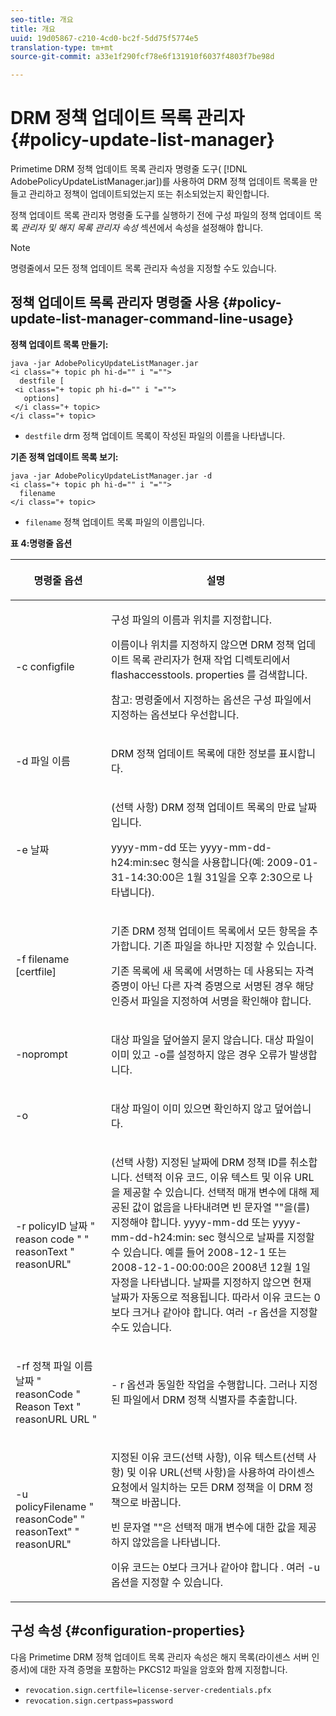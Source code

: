 ```yaml
---
seo-title: 개요
title: 개요
uuid: 19d05867-c210-4cd0-bc2f-5dd75f5774e5
translation-type: tm+mt
source-git-commit: a33e1f290fcf78e6f131910f6037f4803f7be98d

---
```



# DRM 정책 업데이트 목록 관리자 {#policy-update-list-manager}

Primetime DRM 정책 업데이트 목록 관리자 명령줄 도구( [!DNL AdobePolicyUpdateListManager.jar])를 사용하여 DRM 정책 업데이트 목록을 만들고 관리하고 정책이 업데이트되었는지 또는 취소되었는지 확인합니다.

정책 업데이트 목록 관리자 명령줄 도구를 실행하기 전에 구성 파일의 정책 업데이트 목록 *관리자 및 해지 목록 관리자 속성* 섹션에서 속성을 설정해야 합니다.

>[!NOTE]
>
>명령줄에서 모든 정책 업데이트 목록 관리자 속성을 지정할 수도 있습니다.

## 정책 업데이트 목록 관리자 명령줄 사용 {#policy-update-list-manager-command-line-usage}

**정책 업데이트 목록 만들기:**

```
java -jar AdobePolicyUpdateListManager.jar  
<i class="+ topic ph hi-d="" i "="">
  destfile [ 
 <i class="+ topic ph hi-d="" i "="">
   options]  
 </i class="+ topic> 
</i class="+ topic>
```

* `destfile` drm 정책 업데이트 목록이 작성된 파일의 이름을 나타냅니다.

**기존 정책 업데이트 목록 보기:**

```
java -jar AdobePolicyUpdateListManager.jar -d  
<i class="+ topic ph hi-d="" i "="">
  filename 
</i class="+ topic>
```

* `filename` 정책 업데이트 목록 파일의 이름입니다.

**표 4:명령줄 옵션**

<table frame="all" colsep="1" rowsep="1" class="+ topic/table adobe-d/table " id="table_ghb_jqy_n4">  
 <thead class="- topic/thead "> 
  <tr rowsep="1" class="- topic/row "> 
   <th colname="1" class="- topic/entry entry"> <p class="- topic/p ">명령줄 옵션 </p> </th> 
   <th colname="2" class="- topic/entry entry"> <p class="- topic/p ">설명 </p> </th> 
  </tr> 
 </thead>
 <tbody class="- topic/tbody "> 
  <tr rowsep="1" class="- topic/row "> 
   <td colname="1" class="- topic/entry "> <span class="+ topic/ph pr-d/codeph codeph"> -c configfile </span> </td> 
   <td colname="2" class="- topic/entry "> <p class="- topic/p ">구성 파일의 이름과 위치를 지정합니다. </p> <p class="- topic/p ">이름이나 위치를 지정하지 않으면 DRM 정책 업데이트 목록 관리자가 현재 작업 디렉토리에서 flashaccesstools. <span class="filepath"> properties </span> 를 검색합니다. </p> <p>참고: 명령줄에서 지정하는 옵션은 구성 파일에서 지정하는 옵션보다 우선합니다. </p> </td> 
  </tr> 
  <tr rowsep="1" class="- topic/row "> 
   <td colname="1" class="- topic/entry "> <p class="- topic/p "> <span class="+ topic/ph pr-d/codeph codeph"> -d 파일 이름 </span> </p> </td> 
   <td colname="2" class="- topic/entry "> <p class="- topic/p ">DRM 정책 업데이트 목록에 대한 정보를 표시합니다. </p> </td> 
  </tr> 
  <tr rowsep="1" class="- topic/row "> 
   <td colname="1" class="- topic/entry "> <span class="+ topic/ph pr-d/codeph codeph"> -e 날짜 </span> </td> 
   <td colname="2" class="- topic/entry "> <p>(선택 사항) DRM 정책 업데이트 목록의 만료 날짜입니다. </p> <p>yyyy-mm-dd <span class="+ topic/ph pr-d/codeph codeph"> 또는 </span> <span class="+ topic/ph pr-d/codeph codeph"> </span> yyyy-mm-dd-h24:min:sec 형식을 사용합니다(예: 2009-01-31-14:30:00은 1월 31일을 오후 2:30으로 나타냅니다). </p> </td> 
  </tr> 
  <tr rowsep="1" class="- topic/row "> 
   <td colname="1" class="- topic/entry "> <span class="+ topic/ph pr-d/codeph codeph"> -f filename [certfile] </span> </td> 
   <td colname="2" class="- topic/entry "> <p class="- topic/p ">기존 DRM 정책 업데이트 목록에서 모든 항목을 추가합니다. 기존 파일을 하나만 지정할 수 있습니다. </p> <p class="- topic/p ">기존 목록에 새 목록에 서명하는 데 사용되는 자격 증명이 아닌 다른 자격 증명으로 서명된 경우 해당 인증서 파일을 지정하여 서명을 확인해야 합니다. </p> </td> 
  </tr> 
  <tr rowsep="1" class="- topic/row "> 
   <td colname="1" class="- topic/entry "> <span class="+ topic/ph pr-d/codeph codeph"> -noprompt </span> </td> 
   <td colname="2" class="- topic/entry "> <p class="- topic/p ">대상 파일을 덮어쓸지 묻지 않습니다. 대상 파일이 이미 있고 <span class="codeph"> -o를 </span> 설정하지 않은 경우 오류가 발생합니다. </p> </td> 
  </tr> 
  <tr rowsep="1" class="- topic/row "> 
   <td colname="1" class="- topic/entry "> <span class="codeph"> -o </span> </td> 
   <td colname="2" class="- topic/entry "> <p class="- topic/p ">대상 파일이 이미 있으면 확인하지 않고 덮어씁니다. </p> </td> 
  </tr> 
  <tr rowsep="1" class="- topic/row "> 
   <td colname="1" class="- topic/entry "> <span class="+ topic/ph pr-d/codeph codeph"> -r policyID </span><span class="+ topic/ph pr-d/codeph codeph"> 날짜 </span> " <span class="+ topic/ph pr-d/codeph codeph"> reason </span>code <span class="+ topic/ph pr-d/codeph codeph"> " " </span>reasonText <span class="+ topic/ph pr-d/codeph codeph"> </span>" reasonURL" </td> 
   <td colname="2" class="- topic/entry "> <p class="- topic/p ">(선택 사항) 지정된 날짜에 DRM 정책 ID를 취소합니다. 선택적 이유 코드, 이유 텍스트 및 이유 URL을 제공할 수 있습니다. 선택적 매개 변수에 대해 제공된 값이 없음을 나타내려면 빈 문자열 ""을(를) 지정해야 합니다. yyyy-mm-dd <span class="+ topic/ph pr-d/codeph codeph"> 또는 </span> yyyy-mm-dd-h24:min: <span class="+ topic/ph pr-d/codeph codeph"> </span> sec 형식으로 날짜를 지정할 수 있습니다. 예를 들어 2008-12-1 또는 2008-12-1-00:00:00은 2008년 12월 1일 자정을 나타냅니다. 날짜를 지정하지 않으면 현재 날짜가 자동으로 적용됩니다. 따라서 이유 코드는 0보다 크거나 같아야 합니다. 여러 -r 옵션을 지정할 수도 있습니다. </p> </td> 
  </tr> 
  <tr rowsep="1" class="- topic/row "> 
   <td colname="1" class="- topic/entry "> <p class="- topic/p ">-rf <span class="+ topic/ph pr-d/codeph codeph"> 정책 파일 이름 </span><span class="+ topic/ph pr-d/codeph codeph"> 날짜 </span> <span class="+ topic/ph pr-d/codeph codeph"> " reasonCode </span>" Reason <span class="+ topic/ph pr-d/codeph codeph"> </span><span class="+ topic/ph pr-d/codeph codeph"> </span>Text " reasonURL URL " </p> </td> 
   <td colname="2" class="- topic/entry "> <p class="- topic/p ">- <span class="codeph"> r </span> 옵션과 동일한 작업을 수행합니다. 그러나 지정된 파일에서 DRM 정책 식별자를 추출합니다. </p> </td> 
  </tr> 
  <tr rowsep="0" class="- topic/row "> 
   <td colname="1" class="- topic/entry "> <span class="codeph"> -u policyFilename " reasonCode" " reasonText" " reasonURL" </span> </td> 
   <td colname="2" class="- topic/entry "> <p>지정된 이유 코드(선택 사항), 이유 텍스트(선택 사항) 및 이유 URL(선택 사항)을 사용하여 라이센스 요청에서 일치하는 모든 DRM 정책을 이 DRM 정책으로 바꿉니다. </p> <p>빈 문자열 ""은 선택적 매개 변수에 대한 값을 제공하지 않았음을 나타냅니다. </p> <p>이유 코드는 <span class="codeph"> 0보다 크거나 같아야 합니다 </span>. 여러 <span class="codeph"> -u </span> 옵션을 지정할 수 있습니다. </p> </td> 
  </tr> 
 </tbody> 
</table>

## 구성 속성 {#configuration-properties}

다음 Primetime DRM 정책 업데이트 목록 관리자 속성은 해지 목록(라이센스 서버 인증서)에 대한 자격 증명을 포함하는 PKCS12 파일을 암호와 함께 지정합니다.

* `revocation.sign.certfile=license-server-credentials.pfx`
* `revocation.sign.certpass=password`